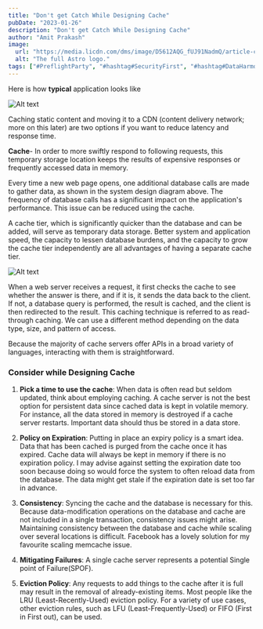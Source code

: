 ```yaml
---
title: "Don't get Catch While Designing Cache"
pubDate: "2023-01-26"
description: "Don't get Catch While Designing Cache"
author: "Amit Prakash"
image:
  url: "https://media.licdn.com/dms/image/D5612AQG_fUJ91NadmQ/article-cover_image-shrink_423_752/0/1674676333868?e=1713398400&v=beta&t=b3lAbXmRULPKzvNOxKHPfzo9TG_YI0mk-wMUiyko-is"
  alt: "The full Astro logo."
tags: ["#PreflightParty", "#hashtag#SecurityFirst", "#hashtag#DataHarmony", "#hashtag#NoMoreWebWalls"]
---
```


Here is how **typical** application looks like 

![Alt text](https://media.licdn.com/dms/image/D5612AQH5NZghzx2vsw/article-inline_image-shrink_1500_2232/0/1674672858676?e=1713398400&v=beta&t=wcP-T3cAM_AD0UJ1guTtJFAPjjPEUChfNuYLnXeIRNA)

Caching static content and moving it to a CDN (content delivery network; more on this later) are two options if you want to reduce latency and response time.

**Cache**-  In order to more swiftly respond to following requests, this temporary storage location keeps the results of expensive responses or frequently accessed data in memory.

Every time a new web page opens, one additional database calls are made to gather data, as shown in the system design diagram above. The frequency of database calls has a significant impact on the application's performance. This issue can be reduced using the cache.

A cache tier, which is significantly quicker than the database and can be added, will serve as temporary data storage. Better system and application speed, the capacity to lessen database burdens, and the capacity to grow the cache tier independently are all advantages of having a separate cache tier.

![Alt text](https://media.licdn.com/dms/image/D5612AQH1zasPytd6Fw/article-inline_image-shrink_1500_2232/0/1674674049240?e=1713398400&v=beta&t=AV33NJqTJYECJpdRNwnV_P3Hv23vlQQ16NuTchJ6-Rg)

When a web server receives a request, it first checks the cache to see whether the answer is there, and if it is, it sends the data back to the client. If not, a database query is performed, the result is cached, and the client is then redirected to the result. This caching technique is referred to as read-through caching. We can use a different method depending on the data type, size, and pattern of access.

Because the majority of cache servers offer APIs in a broad variety of languages, interacting with them is straightforward.

### Consider while Designing Cache
1. **Pick a time to use the cache**: When data is often read but seldom updated, think about employing caching. A cache server is not the best option for persistent data since cached data is kept in volatile memory. For instance, all the data stored in memory is destroyed if a cache server restarts. Important data should thus be stored in a data store.

2. **Policy on Expiration**: Putting in place an expiry policy is a smart idea. Data that has been cached is purged from the cache once it has expired. Cache data will always be kept in memory if there is no expiration policy. I may advise against setting the expiration date too soon because doing so would force the system to often reload data from the database. The data might get stale if the expiration date is set too far in advance.

3. **Consistency**: Syncing the cache and the database is necessary for this. Because data-modification operations on the database and cache are not included in a single transaction, consistency issues might arise. Maintaining consistency between the database and cache while scaling over several locations is difficult. Facebook has a lovely solution for my favourite scaling memcache issue.

4. **Mitigating Failures**: A single cache server represents a potential Single point of Failure(SPOF).

5. **Eviction Policy**: Any requests to add things to the cache after it is full may result in the removal of already-existing items. Most people like the LRU (Least-Recently-Used) eviction policy. For a variety of use cases, other eviction rules, such as LFU (Least-Frequently-Used) or FIFO (First in First out), can be used.